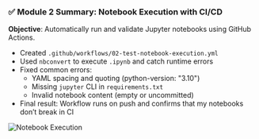 ### ✅ Module 2 Summary: Notebook Execution with CI/CD

**Objective**: Automatically run and validate Jupyter notebooks using GitHub Actions.

- Created `.github/workflows/02-test-notebook-execution.yml`
- Used `nbconvert` to execute `.ipynb` and catch runtime errors
- Fixed common errors:
  - YAML spacing and quoting (python-version: "3.10")
  - Missing `jupyter` CLI in `requirements.txt`
  - Invalid notebook content (empty or uncommitted)
- Final result: Workflow runs on push and confirms that my notebooks don’t break in CI


![Notebook Execution](https://github.com/mjsworks/ci-cd-automation-playbook/actions/workflows/02-test-notebook-execution.yml/badge.svg)
